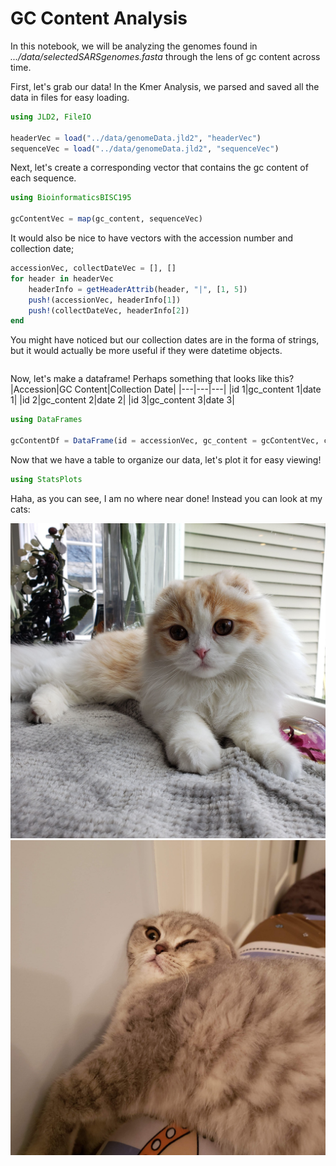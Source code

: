 # GC Content Analysis
In this notebook, we will be analyzing the genomes found in *.../data/selectedSARSgenomes.fasta* through the lens of gc content across time.

First, let's grab our data! In the Kmer Analysis, we parsed and saved all the data in files for easy loading.

```julia
using JLD2, FileIO

headerVec = load("../data/genomeData.jld2", "headerVec")
sequenceVec = load("../data/genomeData.jld2", "sequenceVec")
```

Next, let's create a corresponding vector that contains the gc content of each sequence.

```julia
using BioinformaticsBISC195

gcContentVec = map(gc_content, sequenceVec)
```
It would also be nice to have vectors with the accession number and collection date;

```julia
accessionVec, collectDateVec = [], []
for header in headerVec
    headerInfo = getHeaderAttrib(header, "|", [1, 5])
    push!(accessionVec, headerInfo[1])
    push!(collectDateVec, headerInfo[2])
end
```

You might have noticed but our collection dates are in the forma of strings, but it would actually be more useful if they were datetime objects.

```julia
```

Now, let's make a dataframe! Perhaps something that looks like this?
|Accession|GC Content|Collection Date|
|---|---|---|
|id 1|gc_content 1|date 1|
|id 2|gc_content 2|date 2|
|id 3|gc_content 3|date 3|

```julia
using DataFrames

gcContentDf = DataFrame(id = accessionVec, gc_content = gcContentVec, collection_date = collectDateVec)
```

Now that we have a table to organize our data, let's plot it for easy viewing!

```julia
using StatsPlots
```
Haha, as you can see, I am no where near done! Instead you can look at my cats:

![Cat#1](assets/cat1.jpg)
![Cat#2](assets/cat2.jpg)
